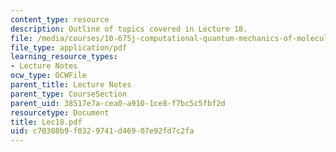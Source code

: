 ```yaml
---
content_type: resource
description: Outline of topics covered in Lecture 18.
file: /media/courses/10-675j-computational-quantum-mechanics-of-molecular-and-extended-systems-fall-2004/c70308b9f0329741d46907e92fd7c2fa_Lec18.pdf
file_type: application/pdf
learning_resource_types:
- Lecture Notes
ocw_type: OCWFile
parent_title: Lecture Notes
parent_type: CourseSection
parent_uid: 38517e7a-cea0-a910-1ce8-f7bc5c5fbf2d
resourcetype: Document
title: Lec18.pdf
uid: c70308b9-f032-9741-d469-07e92fd7c2fa
---
```

